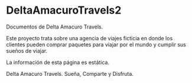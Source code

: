 # DeltaAmacuroTravels2
Documentos de Delta Amacuro Travels.

  Este proyecto trata sobre una agencia de viajes ficticia en donde los clientes pueden comprar paquetes para viajar por el mundo y cumplir sus sueños de viajar.
  
  La información de esta página es estática. 
  
  Delta Amacuro Travels. Sueña, Comparte y Disfruta.
